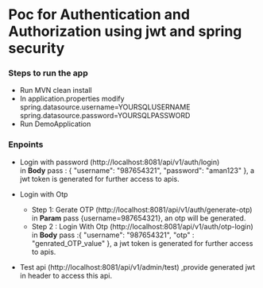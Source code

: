 # Poc for Authentication and Authorization using jwt and spring security

### Steps to run the app 
* Run MVN clean install
* In application.properties modify spring.datasource.username=YOURSQLUSERNAME
  spring.datasource.password=YOURSQLPASSWORD
* Run DemoApplication

### Enpoints
* Login with password (http://localhost:8081/api/v1/auth/login)   
in **Body** pass : {
  "username": "987654321",
  "password": "aman123"
}, a jwt token is generated for further access to apis.

* Login with Otp 
  * Step 1: Gerate OTP (http://localhost:8081/api/v1/auth/generate-otp) 
  in **Param** pass {username=987654321}, an otp will be generated.
  * Step 2 : Login With Otp (http://localhost:8081/api/v1/auth/otp-login)
    in **Body** pass :{
    "username": "987654321",
    "otp" : "genrated_OTP_value"
}, a jwt token is generated for further access to apis.

* Test api (http://localhost:8081/api/v1/admin/test) ,provide generated jwt in header to access this api.